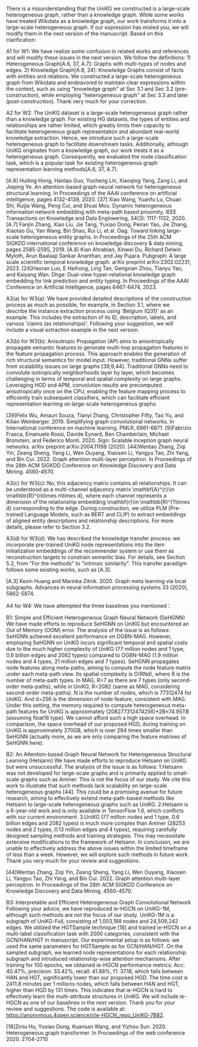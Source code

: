 There is a misunderstanding that the UniKG we constructed is a large-scale heterogeneous graph, rather than a knowledge graph. While some works have treated Wikidata as a knowledge graph, our work transforms it into a large-scale heterogeneous graph. If our expression has misled you, we will modify them in the next version of the manuscript. Based on this clarification:

A1 for W1: We have realize some confusion in related works and references and will modify these issues in the next version. We follow the definitions: 1) Heterogeneous Graph[A.6, 37, A.7]: Graphs with multi-types of nodes and edges. 2) Knowledge Graph[A.8, 24]: Knowledge Graphs consist of facts with entities and relations. We constructed a large-scale heterogeneous graph from Wikidata and endeavored to maintain clear expressions within the context, such as using "knowledge graph" at Sec 3.1 and Sec 3.2 (pre-construction), while employing "heterogeneous graph" at Sec 3.3 and later (post-construction). Thank very much for your correction.

A2 for W2: The UniKG dataset is a large-scale heterogeneous graph rather than a knowledge graph. For existing HG datasets, the types of entities and relationships are rather limited, which greatly limits their capacity to facilitate heterogeneous graph representation and abundant real-world knowledge extraction. Hence, we introduce such a large-scale heterogeneous graph to facilitate downstream tasks. Additionally, although UniKG originates from a knowledge graph, our work treats it as a heterogeneous graph. Consequently, we evaluated the node classification task, which is a popular task for existing heterogeneous graph representation learning methods[A.6, 37, A.7].

[A.6] Huiting Hong, Hantao Guo, Yucheng Lin, Xiaoqing Yang, Zang Li, and Jieping Ye. An attention-based graph neural network for heterogeneous structural learning. In Proceedings of the AAAI conference on artificial intelligence, pages 4132-4139, 2020.
[37] Xiao Wang, Yuanfu Lu, Chuan Shi, Ruijia Wang, Peng Cui, and Shuai Mou. Dynamic heterogeneous information network embedding with meta-path based proximity. IEEE Transactions on Knowledge and Data Engineering, 34(3): 1117-1132, 2020.
[A.7] Fanjin Zhang, Xiao Liu, Jie Tang, Yuxiao Dong, Peiran Yao, Jie Zhang, Xiaotao Gu, Yan Wang, Bin Shao, Rui Li, et al. Oag: Toward linking large-scale heterogeneous entity graphs. In Proceedings of the 25th ACM SIGKDD international conference on knowledge discovery & data mining, pages 2585-2595, 2019.
[A.8] Kian Ahrabian, Xinwei Du, Richard Delwin Myloth, Arun Baalaaji Sankar Ananthan, and Jay Pujara. Pubgraph: A large scale scientific temporal knowledge graph. arXiv preprint arXiv:2302.02231, 2023.
[24]Haoran Luo, E Haihong, Ling Tan, Gengxian Zhou, Tianyu Yao, and Kaiyang Wan. Dhge: Dual-view hyper-relational knowledge graph embedding for link prediction and entity typing. In Proceedings of the AAAI Conference on Artificial Intelligence, pages 6467-6474, 2023.

A3(a) for W3(a): We have provided detailed descriptions of the construction process as much as possible, for example, in Section 3.1, where we describe the instance extraction process using 'Belgium (Q31)' as an example. This includes the extraction of its ID, description, labels, and various 'claims (as relationships)'. Following your suggestion, we will include a visual extraction example in the next version.

A3(b) for W3(b): Anisotropic Propagation (AP) aims to anisotropically propagate semantic features to generate multi-hop propagation features in the feature propagation process. This approach enables the generation of rich structural semantics for model input. However, traditional GNNs suffer from scalability issues on large graphs [39,9,44]. Traditional GNNs need to convolute isotropically neighborhoods layer by layer, which becomes challenging in terms of temporal and spatial complexity on large graphs. Leveraging HGD and APM, convolution results are precomputed anisotropically once on the CPU, enabling the feature mapping process to efficiently train subsequent classifiers, which can facilitate efficient representation learning on large-scale heterogeneous graphs.

[39]Felix Wu, Amauri Souza, Tianyi Zhang, Christopher Fifty, Tao Yu, and Kilian Weinberger. 2019. Simplifying graph convolutional networks. In International conference on machine learning. PMLR, 6861-6871.
[9]Fabrizio Frasca, Emanuele Rossi, Davide Eynard, Ben Chamberlain, Michael Bronstein, and Federico Monti. 2020. Sign: Scalable inception graph neural networks. arXiv preprint arXiv:2004.11198 (2020).
[44]Wentao Zhang, Ziqi Yin, Zeang Sheng, Yang Li, Wen Ouyang, Xiaosen Li, Yangyu Tao, Zhi Yang, and Bin Cui. 2022. Graph attention multi-layer perceptron. In Proceedings of the 28th ACM SIGKDD Conference on Knowledge Discovery and Data Mining. 4560-4570.

A3(c) for W3(c): No, this adjacency matrix contains all relationships. It can be understood as a multi-channel adjacency matrix \mathbf{A}^{r}\in  \mathbb{R}^{n\times n\times d}, where each channel represents a dimension of the relationship embedding \mathbf{r}\in  \mathbb{R}^{1\times d} corresponding to the edge. During construction, we utilize PLM (Pre-trained Language Models, such as BERT and CLIP) to extract embeddings of aligned entity descriptions and relationship descriptions. For more details, please refer to Section 3.2.

A3(d) for W3(d): We has described the knowledge transfer process: we incorporate pre-trained UniKG node representations into the item initialization embeddings of the recommender system or use them as reconstruction targets to constrain semantic bias. For details, see Section 5.2, from "For the methods" to "intrinsic similarity". This transfer paradigm follows some existing works, such as [A.3].

[A.3] Kexin Huang and Marinka Zitnik. 2020. Graph meta learning via local subgraphs. Advances in neural information processing systems 33 (2020), 5862-5874.


A4 for W4: We have attempted the three baselines you mentioned：

B1: Simple and Efficient Heterogeneous Graph Neural Network (SeHGNN)
We have made efforts to reproduce SeHGNN on UniKG but encountered an Out of Memory (OOM) error. The analysis of the issue is as follows:
SeHGNN achieved excellent performance on OGBN-MAG. However, employing SeHGNN on UniKG incurs significant temporal and spatial costs due to the much higher complexity of UniKG (77 million nodes and 1 type, 0.6 billion edges and 2082 types) compared to OGBN-MAG (1.9 million nodes and 4 types, 21 million edges and 7 types).
SeHGNN propagates node features along meta-paths, aiming to compute the node feature matrix under each meta-path view. Its spatial complexity is O(RNd), where R is the number of meta-path types. In MAG, R=7 as there are 7 types (only second-order meta-paths), while in UniKG, R=2082 (same as MAG, considering second-order meta-paths). N is the number of nodes, which is 77312474 for UniKG. And d=256 is the dimension of node feature, consistent with MAG.
Under this setting, the memory required to compute heterogeneous meta-path features for UniKG is approximately (2082*77312474*256)*2B≈74.95TB (assuming float16 type). We cannot afford such a high space overhead.
In comparison, the space overhead of our proposed HGD, during training on UniKG is approximately 270GB, which is over 284 times smaller than SeHGNN (actually more, as we are only comparing the feature matrixes of SeHGNN here).

B2: An Attention-based Graph Neural Network for Heterogeneous Structural Learning (Hetsann)
We have made efforts to reproduce Hetsann on UniKG but were unsuccessful. The analysis of the issue is as follows:
1.Hetsann was not developed for large-scale graphs and is primarily applied to small-scale graphs such as Aminer. This is not the focus of our study. We cite this work to illustrate that such methods lack scalability on large-scale heterogeneous graphs [44]. This could be a promising avenue for future research, aiming to effectively extend meta-path-based methods like Hetsann to large-scale heterogeneous graphs such as UniKG.
2.Hetsann is a 6-year-old work and is only available in TensorFlow 1.6, which conflicts with our current environment.
3.UniKG (77 million nodes and 1 type, 0.6 billion edges and 2082 types) is much more complex than Aminer (28253 nodes and 2 types, 0.13 million edges and 4 types), requiring carefully designed sampling methods and training strategies. This may necessitate extensive modifications to the framework of Hetsann.
In conclusion, we are unable to effectively address the above issues within the limited timeframe of less than a week. However, we will explore such methods in future work. Thank you very much for your review and suggestions.

[44]Wentao Zhang, Ziqi Yin, Zeang Sheng, Yang Li, Wen Ouyang, Xiaosen Li, Yangyu Tao, Zhi Yang, and Bin Cui. 2022. Graph attention multi-layer perceptron. In Proceedings of the 28th ACM SIGKDD Conference on Knowledge Discovery and Data Mining. 4560-4570.


B3: Interpretable and Efficient Heterogeneous Graph Convolutional Network
Following your advice, we have reproduced ie-HGCN on UniKG-1M, although such methods are not the focus of our study. UniKG-1M is a subgraph of UniKG-Full, consisting of 1,003,188 nodes and 24,509,242 edges. We utilized the HGTSample technique [18] and trained ie-HGCN on a multi-label classification task with 2000 categories, consistent with the GCN/HAN/HGT in manuscript.
Our experimental setup is as follows: we used the same parameters for HGTSample as for GCN/HAN/HGT. On the sampled subgraph, we learned node representations for each relationship subgraph and introduced relationship-wise attention mechanisms. After training for 100 epochs, we obtained ie-HGCN performance metrics: Acc: 40.47%, precision: 33.42%, recall: 41.88%, f1: 37.18, which falls between HAN and HGT, significantly lower than our proposed HGD. The time cost is 2411.8 minutes per 1 millions nodes, which falls between HAN and HGT, higher than HGD by 131 times. This indicates that ie-HGCN is hard to effectively learn the multi-attribute structures in UniKG.
We will include ie-HGCN as one of our baselines in the next version. Thank you for your review and suggestions.
The code is available at: https://anonymous.4open.science/r/ie-HGCN_repo_UniKG-7B82.

[18]Ziniu Hu, Yuxiao Dong, Kuansan Wang, and Yizhou Sun. 2020. Heterogeneous graph transformer. In Proceedings of the web conference 2020. 2704-2710